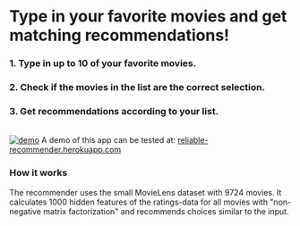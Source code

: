 # Type in your favorite movies and get matching recommendations!
### 1. Type in up to 10 of your favorite movies.
### 2. Check if the movies in the list are the correct selection.
### 3. Get recommendations according to your list.
\
[![demo](./img/reliable-recommender.gif)](https:\\reliable-recommender.herokuapp.com)
A demo of this app can be tested at: [reliable-recommender.herokuapp.com](https:\\reliable-recommender.herokuapp.com)

### How it works
The recommender uses the small MovieLens dataset with 9724 movies.
It calculates 1000 hidden features of the ratings-data for all movies with "non-negative matrix factorization" and recommends choices similar to the input.